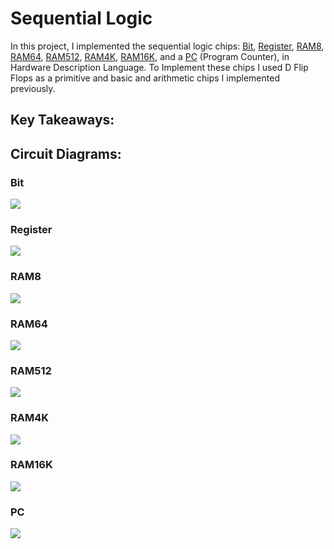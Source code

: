 # Sequential Logic
In this project, I implemented the sequential logic chips: [Bit](https://github.com/jordanvieler/The_Elements_of_Computing_Systems/blob/main/03_Sequential_Logic/Bit.hdl), [Register](https://github.com/jordanvieler/The_Elements_of_Computing_Systems/blob/main/03_Sequential_Logic/Register.hdl), [RAM8](https://github.com/jordanvieler/The_Elements_of_Computing_Systems/blob/main/03_Sequential_Logic/RAM8.hdl), [RAM64](https://github.com/jordanvieler/The_Elements_of_Computing_Systems/blob/main/03_Sequential_Logic/RAM64.hdl), [RAM512](https://github.com/jordanvieler/The_Elements_of_Computing_Systems/blob/main/03_Sequential_Logic/RAM512.hdl), [RAM4K](https://github.com/jordanvieler/The_Elements_of_Computing_Systems/blob/main/03_Sequential_Logic/RAM4K.hdl), [RAM16K](https://github.com/jordanvieler/The_Elements_of_Computing_Systems/blob/main/03_Sequential_Logic/RAM16K.hdl), and a [PC](https://github.com/jordanvieler/The_Elements_of_Computing_Systems/blob/main/03_Sequential_Logic/PC.hdl) (Program Counter), in 
Hardware Description Language. To Implement these chips I used D Flip Flops as a primitive and basic and arithmetic chips I implemented previously.

## Key Takeaways:


## Circuit Diagrams:

### Bit
![](https://github.com/jordanvieler/The_Elements_of_Computing_Systems/blob/main/03_Sequential_Logic/Images/Bit.png)
### Register
![](https://github.com/jordanvieler/The_Elements_of_Computing_Systems/blob/main/03_Sequential_Logic/Images/Register.png)
### RAM8
![](https://github.com/jordanvieler/The_Elements_of_Computing_Systems/blob/main/03_Sequential_Logic/Images/RAM8.png)
### RAM64
![](https://github.com/jordanvieler/The_Elements_of_Computing_Systems/blob/main/03_Sequential_Logic/Images/RAM64.png)
### RAM512
![](https://github.com/jordanvieler/The_Elements_of_Computing_Systems/blob/main/03_Sequential_Logic/Images/RAM512.png)
### RAM4K
![](https://github.com/jordanvieler/The_Elements_of_Computing_Systems/blob/main/03_Sequential_Logic/Images/RAM4K.png)
### RAM16K
![](https://github.com/jordanvieler/The_Elements_of_Computing_Systems/blob/main/03_Sequential_Logic/Images/RAM16K.png)
### PC
![](https://github.com/jordanvieler/The_Elements_of_Computing_Systems/blob/main/03_Sequential_Logic/Images/PC.png)

